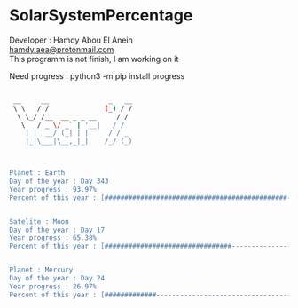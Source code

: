 # SolarSystemPercentage 
 Developer : Hamdy Abou El Anein   
 hamdy.aea@protonmail.com   
 This programm is not finish, I am working on it

Need progress : python3 -m pip install progress  



```sh

 __     __               _   __
 \ \   / /              (_) / /
  \ \_/ /__  __ _ _ __     / / 
   \   / _ \/ _` | '__|   / /  
    | |  __/ (_| | |     / / _ 
    |_|\___|\__,_|_|    /_/ (_)



Planet : Earth
Day of the year : Day 343
Year progress : 93.97%
Percent of this year : [##############################################---]


Satelite : Moon
Day of the year : Day 17
Year progress : 65.38%
Percent of this year : [################################-----------------]


Planet : Mercury
Day of the year : Day 24
Year progress : 26.97%
Percent of this year : [#############------------------------------------]



```
